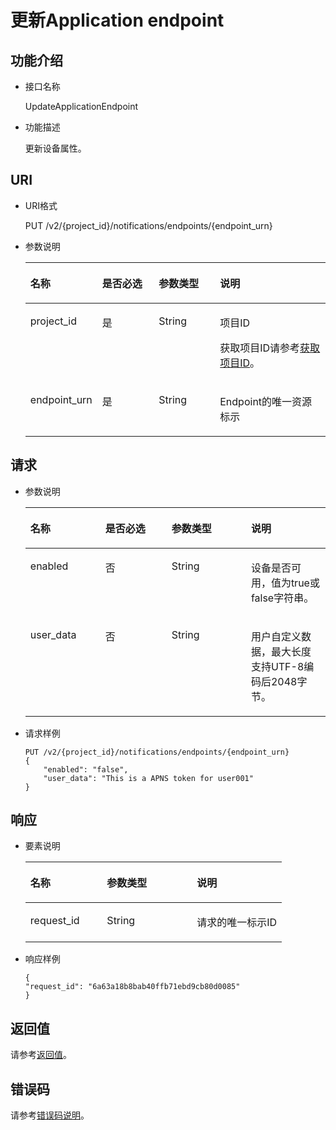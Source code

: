 # 更新Application endpoint<a name="ZH-CN_TOPIC_0118712465"></a>

## 功能介绍<a name="zh-cn_topic_0118694307_section663215"></a>

-   接口名称

    UpdateApplicationEndpoint

-   功能描述

    更新设备属性。


## URI<a name="zh-cn_topic_0118694307_section5968939"></a>

-   URI格式

    PUT /v2/\{project\_id\}/notifications/endpoints/\{endpoint\_urn\}

-   参数说明

    <a name="zh-cn_topic_0118694307_table61411666"></a>
    <table><thead align="left"><tr id="zh-cn_topic_0118694307_row49774232"><th class="cellrowborder" valign="top" width="20.990000000000002%" id="mcps1.1.5.1.1"><p id="zh-cn_topic_0118694307_p5180964"><a name="zh-cn_topic_0118694307_p5180964"></a><a name="zh-cn_topic_0118694307_p5180964"></a>名称</p>
    </th>
    <th class="cellrowborder" valign="top" width="19.75%" id="mcps1.1.5.1.2"><p id="zh-cn_topic_0118694307_p17004965"><a name="zh-cn_topic_0118694307_p17004965"></a><a name="zh-cn_topic_0118694307_p17004965"></a>是否必选</p>
    </th>
    <th class="cellrowborder" valign="top" width="20.990000000000002%" id="mcps1.1.5.1.3"><p id="zh-cn_topic_0118694307_p35224963"><a name="zh-cn_topic_0118694307_p35224963"></a><a name="zh-cn_topic_0118694307_p35224963"></a>参数类型</p>
    </th>
    <th class="cellrowborder" valign="top" width="38.269999999999996%" id="mcps1.1.5.1.4"><p id="zh-cn_topic_0118694307_p34649765"><a name="zh-cn_topic_0118694307_p34649765"></a><a name="zh-cn_topic_0118694307_p34649765"></a>说明</p>
    </th>
    </tr>
    </thead>
    <tbody><tr id="zh-cn_topic_0118694307_row39390935"><td class="cellrowborder" valign="top" width="20.990000000000002%" headers="mcps1.1.5.1.1 "><p id="zh-cn_topic_0118694307_p36549175"><a name="zh-cn_topic_0118694307_p36549175"></a><a name="zh-cn_topic_0118694307_p36549175"></a>project_id</p>
    </td>
    <td class="cellrowborder" valign="top" width="19.75%" headers="mcps1.1.5.1.2 "><p id="zh-cn_topic_0118694307_p7693179"><a name="zh-cn_topic_0118694307_p7693179"></a><a name="zh-cn_topic_0118694307_p7693179"></a>是</p>
    </td>
    <td class="cellrowborder" valign="top" width="20.990000000000002%" headers="mcps1.1.5.1.3 "><p id="zh-cn_topic_0118694307_p19167756"><a name="zh-cn_topic_0118694307_p19167756"></a><a name="zh-cn_topic_0118694307_p19167756"></a>String</p>
    </td>
    <td class="cellrowborder" valign="top" width="38.269999999999996%" headers="mcps1.1.5.1.4 "><p id="zh-cn_topic_0118694307_p9084369"><a name="zh-cn_topic_0118694307_p9084369"></a><a name="zh-cn_topic_0118694307_p9084369"></a>项目ID</p>
    <p id="zh-cn_topic_0118694307_p14650458"><a name="zh-cn_topic_0118694307_p14650458"></a><a name="zh-cn_topic_0118694307_p14650458"></a>获取项目ID请参考<a href="获取项目ID.md">获取项目ID</a>。</p>
    </td>
    </tr>
    <tr id="zh-cn_topic_0118694307_row21768161"><td class="cellrowborder" valign="top" width="20.990000000000002%" headers="mcps1.1.5.1.1 "><p id="zh-cn_topic_0118694307_p18390601"><a name="zh-cn_topic_0118694307_p18390601"></a><a name="zh-cn_topic_0118694307_p18390601"></a>endpoint_urn</p>
    </td>
    <td class="cellrowborder" valign="top" width="19.75%" headers="mcps1.1.5.1.2 "><p id="zh-cn_topic_0118694307_p13243689"><a name="zh-cn_topic_0118694307_p13243689"></a><a name="zh-cn_topic_0118694307_p13243689"></a>是</p>
    </td>
    <td class="cellrowborder" valign="top" width="20.990000000000002%" headers="mcps1.1.5.1.3 "><p id="zh-cn_topic_0118694307_p66105898"><a name="zh-cn_topic_0118694307_p66105898"></a><a name="zh-cn_topic_0118694307_p66105898"></a>String</p>
    </td>
    <td class="cellrowborder" valign="top" width="38.269999999999996%" headers="mcps1.1.5.1.4 "><p id="zh-cn_topic_0118694307_p52977523"><a name="zh-cn_topic_0118694307_p52977523"></a><a name="zh-cn_topic_0118694307_p52977523"></a>Endpoint的唯一资源标示</p>
    </td>
    </tr>
    </tbody>
    </table>


## 请求<a name="zh-cn_topic_0118694307_section53720453"></a>

-   参数说明

    <a name="zh-cn_topic_0118694307_table45251091"></a>
    <table><thead align="left"><tr id="zh-cn_topic_0118694307_row14981763"><th class="cellrowborder" valign="top" width="25%" id="mcps1.1.5.1.1"><p id="zh-cn_topic_0118694307_p5563313"><a name="zh-cn_topic_0118694307_p5563313"></a><a name="zh-cn_topic_0118694307_p5563313"></a>名称</p>
    </th>
    <th class="cellrowborder" valign="top" width="22.06%" id="mcps1.1.5.1.2"><p id="zh-cn_topic_0118694307_p47975183"><a name="zh-cn_topic_0118694307_p47975183"></a><a name="zh-cn_topic_0118694307_p47975183"></a>是否必选</p>
    </th>
    <th class="cellrowborder" valign="top" width="26.47%" id="mcps1.1.5.1.3"><p id="zh-cn_topic_0118694307_p60784581"><a name="zh-cn_topic_0118694307_p60784581"></a><a name="zh-cn_topic_0118694307_p60784581"></a>参数类型</p>
    </th>
    <th class="cellrowborder" valign="top" width="26.47%" id="mcps1.1.5.1.4"><p id="zh-cn_topic_0118694307_p24604028"><a name="zh-cn_topic_0118694307_p24604028"></a><a name="zh-cn_topic_0118694307_p24604028"></a>说明</p>
    </th>
    </tr>
    </thead>
    <tbody><tr id="zh-cn_topic_0118694307_row30212363"><td class="cellrowborder" valign="top" width="25%" headers="mcps1.1.5.1.1 "><p id="zh-cn_topic_0118694307_p31282356"><a name="zh-cn_topic_0118694307_p31282356"></a><a name="zh-cn_topic_0118694307_p31282356"></a>enabled</p>
    </td>
    <td class="cellrowborder" valign="top" width="22.06%" headers="mcps1.1.5.1.2 "><p id="zh-cn_topic_0118694307_p50842877"><a name="zh-cn_topic_0118694307_p50842877"></a><a name="zh-cn_topic_0118694307_p50842877"></a>否</p>
    </td>
    <td class="cellrowborder" valign="top" width="26.47%" headers="mcps1.1.5.1.3 "><p id="zh-cn_topic_0118694307_p24632334"><a name="zh-cn_topic_0118694307_p24632334"></a><a name="zh-cn_topic_0118694307_p24632334"></a>String</p>
    </td>
    <td class="cellrowborder" valign="top" width="26.47%" headers="mcps1.1.5.1.4 "><p id="zh-cn_topic_0118694307_p49062032"><a name="zh-cn_topic_0118694307_p49062032"></a><a name="zh-cn_topic_0118694307_p49062032"></a>设备是否可用，值为true或false字符串。</p>
    </td>
    </tr>
    <tr id="zh-cn_topic_0118694307_row64305920"><td class="cellrowborder" valign="top" width="25%" headers="mcps1.1.5.1.1 "><p id="zh-cn_topic_0118694307_p41397042"><a name="zh-cn_topic_0118694307_p41397042"></a><a name="zh-cn_topic_0118694307_p41397042"></a>user_data</p>
    </td>
    <td class="cellrowborder" valign="top" width="22.06%" headers="mcps1.1.5.1.2 "><p id="zh-cn_topic_0118694307_p64826129"><a name="zh-cn_topic_0118694307_p64826129"></a><a name="zh-cn_topic_0118694307_p64826129"></a>否</p>
    </td>
    <td class="cellrowborder" valign="top" width="26.47%" headers="mcps1.1.5.1.3 "><p id="zh-cn_topic_0118694307_p16425092"><a name="zh-cn_topic_0118694307_p16425092"></a><a name="zh-cn_topic_0118694307_p16425092"></a>String</p>
    </td>
    <td class="cellrowborder" valign="top" width="26.47%" headers="mcps1.1.5.1.4 "><p id="zh-cn_topic_0118694307_p55364084"><a name="zh-cn_topic_0118694307_p55364084"></a><a name="zh-cn_topic_0118694307_p55364084"></a>用户自定义数据，最大长度支持UTF-8编码后2048字节。</p>
    </td>
    </tr>
    </tbody>
    </table>

-   请求样例

    ```
    PUT /v2/{project_id}/notifications/endpoints/{endpoint_urn}
    {
        "enabled": "false", 
        "user_data": "This is a APNS token for user001"
    }
    ```


## 响应<a name="zh-cn_topic_0118694307_section13722030"></a>

-   要素说明

    <a name="zh-cn_topic_0118694307_table33599791"></a>
    <table><thead align="left"><tr id="zh-cn_topic_0118694307_row25482430"><th class="cellrowborder" valign="top" width="29.872987298729875%" id="mcps1.1.4.1.1"><p id="zh-cn_topic_0118694307_p50810959"><a name="zh-cn_topic_0118694307_p50810959"></a><a name="zh-cn_topic_0118694307_p50810959"></a>名称</p>
    </th>
    <th class="cellrowborder" valign="top" width="35.063506350635066%" id="mcps1.1.4.1.2"><p id="zh-cn_topic_0118694307_p22047016"><a name="zh-cn_topic_0118694307_p22047016"></a><a name="zh-cn_topic_0118694307_p22047016"></a>参数类型</p>
    </th>
    <th class="cellrowborder" valign="top" width="35.063506350635066%" id="mcps1.1.4.1.3"><p id="zh-cn_topic_0118694307_p40977906"><a name="zh-cn_topic_0118694307_p40977906"></a><a name="zh-cn_topic_0118694307_p40977906"></a>说明</p>
    </th>
    </tr>
    </thead>
    <tbody><tr id="zh-cn_topic_0118694307_row17937528"><td class="cellrowborder" valign="top" width="29.872987298729875%" headers="mcps1.1.4.1.1 "><p id="zh-cn_topic_0118694307_p43653635"><a name="zh-cn_topic_0118694307_p43653635"></a><a name="zh-cn_topic_0118694307_p43653635"></a>request_id</p>
    </td>
    <td class="cellrowborder" valign="top" width="35.063506350635066%" headers="mcps1.1.4.1.2 "><p id="zh-cn_topic_0118694307_p46283551"><a name="zh-cn_topic_0118694307_p46283551"></a><a name="zh-cn_topic_0118694307_p46283551"></a>String</p>
    </td>
    <td class="cellrowborder" valign="top" width="35.063506350635066%" headers="mcps1.1.4.1.3 "><p id="zh-cn_topic_0118694307_p57980147"><a name="zh-cn_topic_0118694307_p57980147"></a><a name="zh-cn_topic_0118694307_p57980147"></a>请求的唯一标示ID</p>
    </td>
    </tr>
    </tbody>
    </table>

-   响应样例

    ```
    {
    "request_id": "6a63a18b8bab40ffb71ebd9cb80d0085"
    }
    ```


## 返回值<a name="section242171292113"></a>

请参考[返回值](返回值.md)。

## 错误码<a name="section73211020122511"></a>

请参考[错误码说明](错误码说明.md)。

